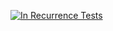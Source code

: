 [![In Recurrence Tests](https://github.com/armanm/in_recurrence/workflows/In%20Recurrence%20Tests/badge.svg?branch=master)](https://github.com/armanm/in_recurrence/actions)
